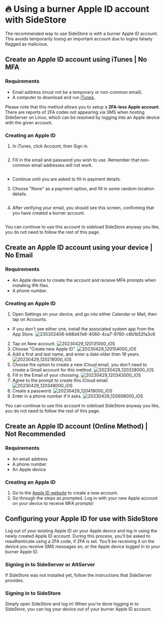 # 🔥 Using a burner Apple ID account with SideStore

The recommended way to use SideStore is with a burner Apple ID account. This avoids temporarily losing an important account due to logins falsely flagged as malicious.

## Create an Apple ID account using iTunes | No MFA

### Requirements

* Email address (must not be a temporary or non-common email).
* A computer to download and run [iTunes](https://www.apple.com/itunes/download/win64).

Please note that this method allows you to setup a **2FA-less Apple account**. There are reports of 2FA codes not appearing via SMS when hosting SideServer on Linux, which can be resolved by logging into an Apple device with the given account.

### Creating an Apple ID

1.  In iTunes, click Account, then Sign in.&#x20;

    <figure><img src="https://user-images.githubusercontent.com/26381427/233845327-7d6e00f7-ddf7-449b-af93-c33cd32cd80d.png" alt=""><figcaption></figcaption></figure>
2.  Fill in the email and password you wish to use. Remember that non-common email addresses will not work.&#x20;

    <figure><img src="https://user-images.githubusercontent.com/26381427/233845386-4daa2804-63dd-4b87-aa58-10abfb52cff9.png" alt=""><figcaption></figcaption></figure>

* Continue until you are asked to fill in payment details.

3.  Choose "None" as a payment option, and fill in some random location details.&#x20;

    <figure><img src="https://user-images.githubusercontent.com/26381427/233845475-6e1d07df-db40-40a4-b4c9-6ad667da7e0c.png" alt=""><figcaption></figcaption></figure>
4.  After verifying your email, you should see this screen, confirming that you have created a burner account.&#x20;

    <figure><img src="https://user-images.githubusercontent.com/26381427/233845507-2174ec64-34f1-44bd-a6af-6e55f5ee6944.png" alt=""><figcaption></figcaption></figure>

You can continue to use this account to sideload SideStore anyway you like, you do not need to follow the rest of this page.

## Create an Apple ID account using your device | No Email

### Requirements

* An Apple device to create the account and receive MFA prompts when installing IPA files.
* A phone number.

### Creating an Apple ID

1. Open Settings on your device, and go into either Calendar or Mail, then tap on Accounts.

* If you don't see either one, install the associated system app from the App Store. ![235302406-b68d47e6-4060-4ca7-9760-c6b1b52fa3c6](https://user-images.githubusercontent.com/26381427/235302819-cb1ed077-a953-4267-a1ce-711a7e15a31a.png)

2. Tap on New account. ![20230429\_120131000\_iOS](https://user-images.githubusercontent.com/26381427/235302454-3793f11e-b3b9-432f-b67b-8871e4a3dc75.png)
3. Choose "Create new Apple ID". ![20230429\_120154000\_iOS](https://user-images.githubusercontent.com/26381427/235302471-61aae593-8623-4490-9fef-c4abba2697d9.png)
4. Add a first and last name, and enter a date older then 18 years. ![20230429\_120218000\_iOS](https://user-images.githubusercontent.com/26381427/235302503-bfee3f63-4537-4d5c-b199-78cef1b616e6.png)
5. Choose the option to create a new iCloud email, you don't need to create a Gmail account for this method. ![20230429\_120328000\_iOS](https://user-images.githubusercontent.com/26381427/235302540-b95168b4-a513-4fdc-b530-b701e594e3ea.png)
6. Fill in the Email of your choosing. ![20230429\_120343000\_iOS](https://user-images.githubusercontent.com/26381427/235302557-92580d73-82bb-4819-852e-70b1aa474d47.png)
7. Agree to the prompt to create this iCloud email. ![20230429\_120348000\_iOS](https://user-images.githubusercontent.com/26381427/235302571-83ad2add-8027-4ec9-88cd-3c7b8c4b095f.png)
8. Create a password. ![20230429\_120418000\_iOS](https://user-images.githubusercontent.com/26381427/235302587-15704a70-ef13-43dd-becb-4e32b3015ea2.png)
9. Enter in a phone number if it asks. <img src="https://user-images.githubusercontent.com/26381427/235302632-738d71e2-7a8b-4962-bd40-b54d8040b597.png" alt="20230429_120608000_iOS" data-size="original">

You can continue to use this account to sideload SideStore anyway you like, you do not need to follow the rest of this page.

## Create an Apple ID account (Online Method) | Not Recommended

### Requirements

* An email address
* A phone number
* An Apple device

### Creating an Apple ID

1. Go to the [Apple ID website](https://appleid.apple.com/account) to create a new account.
2. Go through the steps as prompted. Log in with your new Apple account on your device to receive MFA prompts!

## Configuring your Apple ID for use with SideStore

Log out of your existing Apple ID on your Apple device and log in using the newly created Apple ID account. During this process, you'll be asked to reauthenticate using a 2FA code, if 2FA is set. You'll be receiving it on the device you receive SMS messages on, or the Apple device logged in to your burner Apple ID.

### Signing in to SideServer or AltServer

If SideStore was not installed yet, follow the instructions that SideServer provides.

### Signing in to SideStore

Simply open SideStore and log in! When you're done logging in to SideStore, you can log your device out of your burner Apple ID account.
